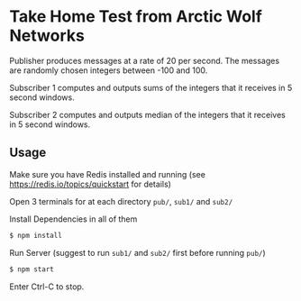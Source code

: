 # Take Home Test from Arctic Wolf Networks

Publisher produces messages at a rate of 20 per second. The messages are randomly chosen integers between -100 and 100.

Subscriber 1 computes and outputs sums of the integers that it receives in 5 second windows.

Subscriber 2 computes and outputs median of the integers that it receives in 5 second windows.

## Usage

Make sure you have Redis installed and running (see https://redis.io/topics/quickstart for details)

Open 3 terminals for at each directory `pub/`, `sub1/` and `sub2/`

Install Dependencies in all of them

```sh
$ npm install
```

Run Server (suggest to run `sub1/` and `sub2/` first before running `pub/`)

```sh
$ npm start
```

Enter Ctrl-C to stop.
